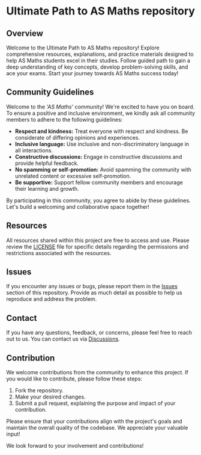 # Ultimate Path to AS Maths repository

## Overview

Welcome to the Ultimate Path to AS Maths repository! Explore comprehensive resources, explanations, and practice materials designed to help AS Maths students excel in their studies. Follow guided path to gain a deep understanding of key concepts, develop problem-solving skills, and ace your exams. Start your journey towards AS Maths success today!

## Community Guidelines

Welcome to the _'AS Maths'_ community! We're excited to have you on board. To ensure a positive and inclusive environment, we kindly ask all community members to adhere to the following guidelines:

- **Respect and kindness:** Treat everyone with respect and kindness. Be considerate of differing opinions and experiences.
- **Inclusive language:** Use inclusive and non-discriminatory language in all interactions.
- **Constructive discussions:** Engage in constructive discussions and provide helpful feedback.
- **No spamming or self-promotion:** Avoid spamming the community with unrelated content or excessive self-promotion.
- **Be supportive:** Support fellow community members and encourage their learning and growth.

By participating in this community, you agree to abide by these guidelines. Let's build a welcoming and collaborative space together!

## Resources

All resources shared within this project are free to access and use. Please review the [LICENSE](LICENSE) file for specific details regarding the permissions and restrictions associated with the resources.

## Issues

If you encounter any issues or bugs, please report them in the [Issues](https://github.com/gurvirbaraich/Ultimate-Path-to-AS-Maths/issues) section of this repository. Provide as much detail as possible to help us reproduce and address the problem.

## Contact

If you have any questions, feedback, or concerns, please feel free to reach out to us. You can contact us via [Discussions](https://github.com/gurvirbaraich/Ultimate-Path-to-AS-Maths/discussions).

## Contribution

We welcome contributions from the community to enhance this project. If you would like to contribute, please follow these steps:

1. Fork the repository.
2. Make your desired changes.
3. Submit a pull request, explaining the purpose and impact of your contribution.

Please ensure that your contributions align with the project's goals and maintain the overall quality of the codebase. We appreciate your valuable input!

We look forward to your involvement and contributions!
